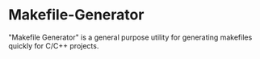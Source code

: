 # Makefile-Generator
"Makefile Generator" is a general purpose utility for generating makefiles quickly for C/C++ projects.

